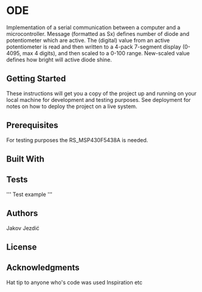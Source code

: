 # ODE

Implementation of a serial communication between a computer and a microcontroller. Message (formatted as Sx<CR><LF>) defines
number of diode and potentiometer which are active. The (digital) value  from an active potentiometer is read and then written to
a 4-pack 7-segment display (0-4095, max 4 digits), and then scaled to a 0-100 range. New-scaled value defines how bright will active
diode shine.

## Getting Started

These instructions will get you a copy of the project up and running on your local machine for development and testing purposes. See deployment for notes on how to deploy the project on a live system.

## Prerequisites

For testing purposes the RS_MSP430F5438A is needed.

## Built With

## Tests
'''
Test example
'''

## Authors

Jakov Jezdić

## License


## Acknowledgments

Hat tip to anyone who's code was used
Inspiration
etc
